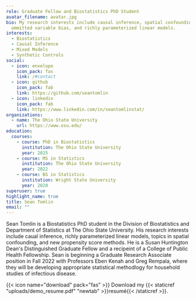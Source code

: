 ```yaml
---
role: Graduate Fellow and Biostatistics PhD Student
avatar_filename: avatar.jpg
bio: My research interests include causal inference, spatial confounding as
  ommitted variable bias, and richly parameterized linear models.
interests:
  - Biostatistics
  - Causal Inference
  - Mixed Models
  - Synthetic Controls
social:
  - icon: envelope
    icon_pack: fas
    link: /#contact
  - icon: github
    icon_pack: fab
    link: https://github.com/seantomlin
  - icon: linkedin
    icon_pack: fab
    link: https://www.linkedin.com/in/seantomlinstat/
organizations:
  - name: The Ohio State University
    url: https://www.osu.edu/
education:
  courses:
    - course: PhD in Biostatistics
      institution: The Ohio State University
      year: 2025
    - course: MS in Statistics
      institution: The Ohio State University
      year: 2022
    - course: BS in Statistics
      institution: Wright State University
      year: 2020
superuser: true
highlight_name: true
title: Sean Tomlin
email: ""
---
```

Sean Tomlin is a Biostatistics PhD student in the Division of Biostatistics and Department of Statistics at The Ohio State University. His research interests include caual inference, richly parameterized linear models, topics in spatial confounding, and new propensity score methods. He is a Susan Huntington Dean's Distinguished Graduate Fellow and a recipeint of a College of Public Health Fellowship. Sean is beginning a Graduate Research Associate position in Fall 2022 with Professors Eben Kenah and Greg Rempala, where they will be developing appropriate statistical methodlogy for household studies of infectious disease. 

{{< icon name="download" pack="fas" >}} Download my {{< staticref "uploads/demo_resume.pdf" "newtab" >}}resumé{{< /staticref >}}.
